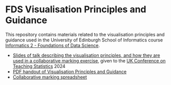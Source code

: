 # FDS Visualisation Principles and Guidance

This repository contains materials related to the visualisation
principles and guidance used in the University of Edinburgh School of
Informatics course [Informatics 2 - Foundations of Data
Science](https://opencourse.inf.ed.ac.uk/inf2-fds).

- [Slides of talk describing the visualisation principles, and how
  they are used in a collaborative marking
  exercise](https://github.com/Inf2-FDS/fds-visualisation/blob/main/ukcots-2024-sterratt-2024-06-11.pdf),
  given to the [UK Conference on Teaching
  Statistics](https://www.ukcots.org/) 2024
- [PDF handout of Visualisation Principles and
  Guidance](https://github.com/Inf2-FDS/fds-visualisation/blob/main/FDS-visualisation-principles-handout.pdf)
- [Collaborative marking spreadsheet](https://github.com/Inf2-FDS/fds-visualisation/blob/main/FDS-visualisation-mark-sheet-template.xlsx)

<!--  LocalWords:  FDS
 -->

